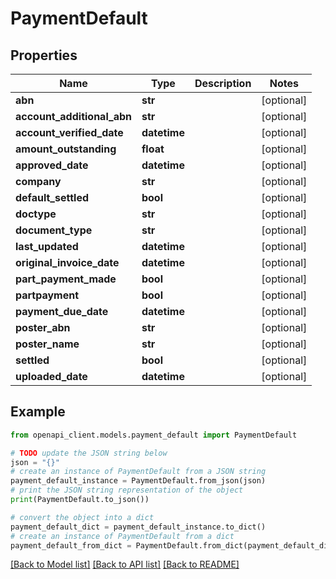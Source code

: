# PaymentDefault


## Properties

Name | Type | Description | Notes
------------ | ------------- | ------------- | -------------
**abn** | **str** |  | [optional] 
**account_additional_abn** | **str** |  | [optional] 
**account_verified_date** | **datetime** |  | [optional] 
**amount_outstanding** | **float** |  | [optional] 
**approved_date** | **datetime** |  | [optional] 
**company** | **str** |  | [optional] 
**default_settled** | **bool** |  | [optional] 
**doctype** | **str** |  | [optional] 
**document_type** | **str** |  | [optional] 
**last_updated** | **datetime** |  | [optional] 
**original_invoice_date** | **datetime** |  | [optional] 
**part_payment_made** | **bool** |  | [optional] 
**partpayment** | **bool** |  | [optional] 
**payment_due_date** | **datetime** |  | [optional] 
**poster_abn** | **str** |  | [optional] 
**poster_name** | **str** |  | [optional] 
**settled** | **bool** |  | [optional] 
**uploaded_date** | **datetime** |  | [optional] 

## Example

```python
from openapi_client.models.payment_default import PaymentDefault

# TODO update the JSON string below
json = "{}"
# create an instance of PaymentDefault from a JSON string
payment_default_instance = PaymentDefault.from_json(json)
# print the JSON string representation of the object
print(PaymentDefault.to_json())

# convert the object into a dict
payment_default_dict = payment_default_instance.to_dict()
# create an instance of PaymentDefault from a dict
payment_default_from_dict = PaymentDefault.from_dict(payment_default_dict)
```
[[Back to Model list]](../README.md#documentation-for-models) [[Back to API list]](../README.md#documentation-for-api-endpoints) [[Back to README]](../README.md)


